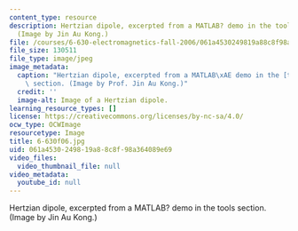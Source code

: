 ```yaml
---
content_type: resource
description: Hertzian dipole, excerpted from a MATLAB? demo in the tools section.
  (Image by Jin Au Kong.)
file: /courses/6-630-electromagnetics-fall-2006/061a4530249819a88c8f98a364089e69_6-630f06.jpg
file_size: 130511
file_type: image/jpeg
image_metadata:
  caption: "Hertzian dipole, excerpted from a MATLAB\xAE demo in the [tools](/courses/6-630-electromagnetics-fall-2006/pages/tools)\
    \ section. (Image by Prof. Jin Au Kong.)"
  credit: ''
  image-alt: Image of a Hertzian dipole.
learning_resource_types: []
license: https://creativecommons.org/licenses/by-nc-sa/4.0/
ocw_type: OCWImage
resourcetype: Image
title: 6-630f06.jpg
uid: 061a4530-2498-19a8-8c8f-98a364089e69
video_files:
  video_thumbnail_file: null
video_metadata:
  youtube_id: null
---
```

Hertzian dipole, excerpted from a MATLAB? demo in the tools section. (Image by Jin Au Kong.)